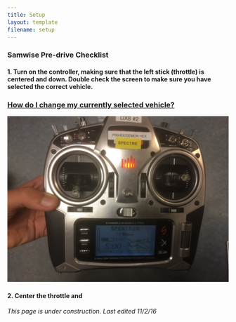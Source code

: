 ```yaml
---
title: Setup
layout: template
filename: setup 
--- 
```


### Samwise Pre-drive Checklist

#### 1. Turn on the controller, making sure that the left stick (throttle) is centered and down. Double check the screen to make sure you have selected the correct vehicle.
### [How do I change my currently selected vehicle?](https://drive.google.com/file/d/0B6cEozG9ml5MSk1rZzdiLUs0TVE/view?usp=sharing)

![Trans1](images/Transmitter1.JPG)

#### 2. Center the throttle and 

*This page is under construction. Last edited 11/2/16*
